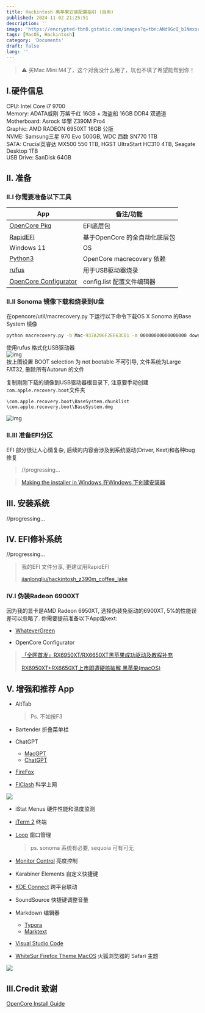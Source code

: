 ```yaml
---
title: Hackintosh 黑苹果安装配置指引 (自用)
published: 2024-11-02 21:25:51
description: ''
image: 'https://encrypted-tbn0.gstatic.com/images?q=tbn:ANd9GcQ_b1Nmxsrk1mvi_fxqP03AHLyWLIsyViavNnnoIKo9JmqefBAMAw1T8FitrTjpi7lNu78&usqp=CAU'
tags: [MacOS, Hackintosh]
category: 'Documents'
draft: false 
lang: ''
---
```


> ⚠ 买Mac Mini M4了，这个对我没什么用了，坑也不填了希望能帮到你！

## I.硬件信息

CPU: Intel Core i7 9700    
Memory: ADATA威刚 万紫千红 16GB + 海盗船 16GB DDR4 双通道    
Motherboard: Asrock 华擎 Z390M Pro4    
Graphic: AMD RADEON 6950XT 16GB 公版    
NVME: Samsung三星 970 Evo 500GB, WDC 西数 SN770 1TB    
SATA: Crucial英睿达 MX500 550 1TB, HGST UltraStart HC310 4TB, Seagate Desktop 1TB    
USB Drive: SanDisk 64GB

## II. 准备

### II.I 你需要准备以下工具

| App                                                                                               | 备注/功能                   |
| ------------------------------------------------------------------------------------------------- | ----------------------- |
| [OpenCore Pkg](https://github.com/acidanthera/OpenCorePkg)                                        | EFI底层包                  |
| [RapidEFI](https://github.com/JeoJay127/RapidEFI-Tool)                                            | 基于OpenCore 的全自动化底层包     |
| Windows 11                                                                                        | OS                      |
| [Python3](https://www.python.org/downloads/)                                                      | OpenCore macrecovery 依赖 |
| [rufus](https://www.rufus.ie)                                                                     | 用于USB驱动器烧录              |
| [OpenCore Configurator](https://mackie100projects.altervista.org/download-opencore-configurator/) | config.list 配置文件编辑器     |

### II.II Sonoma 镜像下载和烧录到U盘

在opencore/util/macrecovery.py 下运行以下命令下载OS X Sonoma 的Base System 镜像    

```cmd
python macrecovery.py -b Mac-937A206F2EE63C01 -m 00000000000000000 download    
```

使用rufus 格式化USB驱动器    
![img](https://dortania.github.io/OpenCore-Install-Guide/assets/img/format-usb-rufus.43feba9e.png "使用rufus格式化USB驱动器")    
按上图设置 BOOT selection 为 not bootable 不可引导, 文件系统为Large FAT32, 删除所有Autorun 的文件

复制刚刚下载的镜像到USB驱动器根目录下, 注意要手动创建`com.apple.recovery.boot`文件夹

```
\com.apple.recovery.boot\BaseSystem.chunklist    
\com.apple.recovery.boot\BaseSystem.dmg    
```

![img](https://dortania.github.io/OpenCore-Install-Guide/assets/img/com-recovery.805dc41f.png)    

### II.III 准备EFI分区

EFI 部分很让人心情复杂, 后续的内容会涉及到系统驱动(Driver, Kext)和各种bug修复

> //progressing...

> [Making the installer in Windows 在Windows 下创建安装器](https://dortania.github.io/OpenCore-Install-Guide/installer-guide/windows-install.html)    

## III. 安装系统

//progressing...



## IV. EFI修补系统

//progressing...

> 我的EFI 文件分享, 更建议用RapidEFI
>
> [jianlongliu/hackintosh_z390m_coffee_lake](https://github.com/jianlongliu/hackintosh_z390m_coffee_lake)           

### IV.I 伪装Radeon 6900XT

因为我的显卡是AMD Radeon 6950XT, 选择伪装免驱动的6900XT, 5%的性能误差可以忽略了. 你需要提前准备以下App或kext: 

* [WhateverGreen](https://github.com/acidanthera/WhateverGreen)

* OpenCore Configurator

> [「全网首发」RX6950XT/RX6650XT黑苹果成功驱动及教程补充](https://www.bilibili.com/read/cv16609382/)
>
> [RX6950XT+RX6650XT上市即遭硬核破解 黑苹果(macOS)](https://www.bilibili.com/video/BV1D541197yT/?spm_id_from=333.337.search-card.all.click&vd_source=14e207212818ddb27ab3c2bfc48cca05)



## V. 增强和推荐 App

* AltTab

  > Ps. 不如按F3

* Bartender 折叠菜单栏

* ChatGPT
  * [MacGPT](https://www.macgpt.com/)
  * [ChatGPT](https://github.com/lencx/ChatGPT)

* [FireFox](https://www.mozilla.org/en-US/firefox/new/)

* [FlClash](https://github.com/chen08209/FlClash) 科学上网

![](https://github.com/chen08209/FlClash/raw/main/snapshots/desktop.gif)

* iStat Menus 硬件性能和温度监测

* [iTerm 2](https://iterm2.com/) 终端

* [Loop](https://github.com/MrKai77/Loop) 窗口管理

  > ps. sonoma 系统有必要, sequoia 可有可无

* [Monitor Control]() 亮度控制

* Karabiner Elements 自定义快捷键

* [KDE Connect](https://kdeconnect.kde.org/download.html) 跨平台联动

* SoundSource 快捷键调整音量

* Markdown 编辑器
  * [Typora](https://typora.io)
  * [Marktext](https://github.com/marktext/marktext)

* [Visual Studio Code](https://code.visualstudio.com/)

* [WhiteSur Firefox Theme MacOS](https://github.com/vinceliuice/WhiteSur-firefox-theme) 火狐浏览器的 Safari 主题

![](https://github.com/vinceliuice/WhiteSur-gtk-theme/raw/pictures/pictures/firefox.svg?raw=true)

## III.Credit 致谢

[OpenCore Install Guide](https://dortania.github.io/OpenCore-Install-Guide/)
